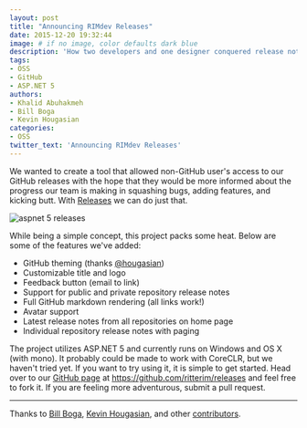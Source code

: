 ```yaml
---
layout: post
title: "Announcing RIMdev Releases"
date: 2015-12-20 19:32:44
image: # if no image, color defaults dark blue
description: 'How two developers and one designer conquered release notes'
tags:
- OSS
- GitHub
- ASP.NET 5
authors:
- Khalid Abuhakmeh
- Bill Boga
- Kevin Hougasian
categories:
- OSS
twitter_text: 'Announcing RIMdev Releases'
---
```


We wanted to create a tool that allowed non-GitHub user's access to our GitHub releases with the hope that they would be more informed about the progress our team is making in squashing bugs, adding features, and kicking butt. With [Releases](https://github.com/ritterim/releases) we can do just that.

![aspnet 5 releases](https://silvrback.s3.amazonaws.com/uploads/7ee735c2-d192-43fa-bb14-b72975aadc67/Latest_releases_large.png)

While being a simple concept, this project packs some heat. Below are some of the features we've added:

- GitHub theming (thanks [@hougasian](https://twitter.com/hougasian))
- Customizable title and logo
- Feedback button (email to link)
- Support for public and private repository release notes
- Full GitHub markdown rendering (all links work!)
- Avatar support
- Latest release notes from all repositories on home page
- Individual repository release notes with paging

The project utilizes ASP.NET 5 and currently runs on Windows and OS X (with mono). It probably could be made to work with CoreCLR, but we haven't tried yet. If you want to try using it, it is simple to get started. Head over to our [GitHub page](https://github.com/ritterim/releases) at https://github.com/ritterim/releases and feel free to fork it. If you are feeling more adventurous, submit a pull request.

___

Thanks to [Bill Boga](https://github.com/billboga), [Kevin Hougasian](https://github.com/hougasian), and other [contributors](https://github.com/ritterim/releases/graphs/contributors).